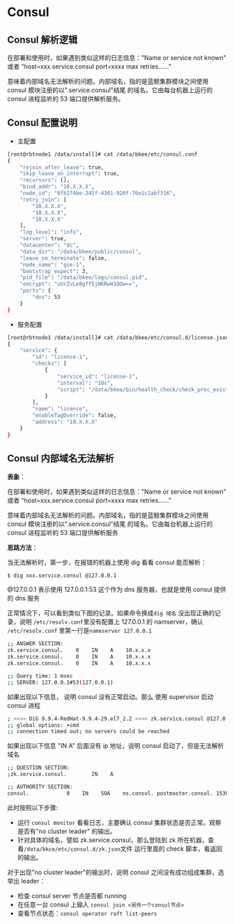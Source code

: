 # Consul

## Consul 解析逻辑

在部署和使用时，如果遇到类似这样的日志信息："Name or service not known" 或者 "host=xxx.service.consul port=xxxx max retries……"

意味着内部域名无法解析的问题。内部域名，指的是蓝鲸集群模块之间使用 consul 模块注册的以".service.consul"结尾 的域名。它由每台机器上运行的 consul 进程监听的 53 端口提供解析服务。

## Consul 配置说明

- 主配置

```bash
[root@rbtnode1 /data/install]# cat /data/bkee/etc/consul.conf
{
    "rejoin_after_leave": true,
    "skip_leave_on_interrupt": true,
    "recursors": [],
    "bind_addr": "10.X.X.X",
    "node_id": "8fb274be-245f-4301-926f-76e1c1abf316",
    "retry_join": [
        "10.X.X.X",
        "10.X.X.X",
        "10.X.X.X"
    ],
    "log_level": "info",
    "server": true,
    "datacenter": "dc",
    "data_dir": "/data/bkee/public/consul",
    "leave_on_terminate": false,
    "node_name": "gse-1",
    "bootstrap_expect": 3,
    "pid_file": "/data/bkee/logs/consul.pid",
    "encrypt": "uUrZvLe8gff5jNKRwH1QOw==",
    "ports": {
        "dns": 53
    }
}
```

- 服务配置

```bash
[root@rbtnode1 /data/install]# cat /data/bkee/etc/consul.d/license.json
{
    "service": {
        "id": "license-1",
        "checks": [
            {
                "service_id": "license-1",
                "interval": "10s",
                "script": "/data/bkee/bin/health_check/check_proc_exists -m license"
            }
        ],
        "name": "license",
        "enableTagOverride": false,
        "address": "10.X.X.X"
    }
}
```

## Consul 内部域名无法解析

**表象**：

在部署和使用时，如果遇到类似这样的日志信息："Name or service not known" 或者 "host=xxx.service.consul port=xxxx max retries……"

意味着内部域名无法解析的问题。内部域名，指的是蓝鲸集群模块之间使用 consul 模块注册的以".service.consul"结尾 的域名。它由每台机器上运行的 consul 进程监听的 53 端口提供解析服务

**思路方法**：

当无法解析时，第一步，在报错的机器上使用 dig 看看 consul 能否解析：

```bash
$ dig xxx.service.consul @127.0.0.1
```

@127.0.0.1 表示使用 127.0.0.1:53 这个作为 dns 服务器，也就是使用 consul 提供的 dns 服务

正常情况下，可以看到类似下图的记录。如果命令换成`dig 域名` 没出现正确的记录，说明 `/etc/resolv.conf`里没有配置上 127.0.0.1 的 namserver，确认 `/etc/resolv.conf` 里第一行是`nameserver 127.0.0.1`

```bash
;; ANSWER SECTION:
zk.service.consul.    0    IN    A    10.x.x.x
zk.service.consul.    0    IN    A    10.x.x.x
zk.service.consul.    0    IN    A    10.x.x.x

;; Query time: 1 msec
;; SERVER: 127.0.0.1#53(127.0.0.1)
```

如果出现以下信息， 说明 consul 没有正常启动。那么 使用 supervisor 启动 consul 进程

```bash
; <<>> DiG 9.9.4-RedHat-9.9.4-29.el7_2.2 <<>> zk.service.consul @127.0.0.1
;; global options: +cmd
;; connection timed out; no servers could be reached
```

如果出现以下信息 "IN A" 后面没有 ip 地址，说明 consul 启动了，但是无法解析域名

```bash
;; QUESTION SECTION:
;zk.service.consul.        IN    A

;; AUTHORITY SECTION:
consul.            0    IN    SOA    ns.consul. postmaster.consul. 1530849644 3600 600 86400 0
```

此时按照以下步骤:

- 运行 `consul monitor` 看看日志，主要确认 consul 集群状态是否正常。观察是否有"no cluster leader" 的输出。
- 针对具体的域名，譬如 zk.service.consul，那么登陆到 zk 所在机器，查看`/data/bkce/etc/consul.d/zk.json`文件 运行里面的 check 脚本，看返回的输出。

对于出现"no cluster leader"的输出时，说明 consul 之间没有成功组成集群，选举出 leader：

- 检查 consul server 节点是否都 running
- 在任意一台 consul 上输入 `consul join <另外一个consul节点>`
- 查看节点状态：`consul operator raft list-peers`
